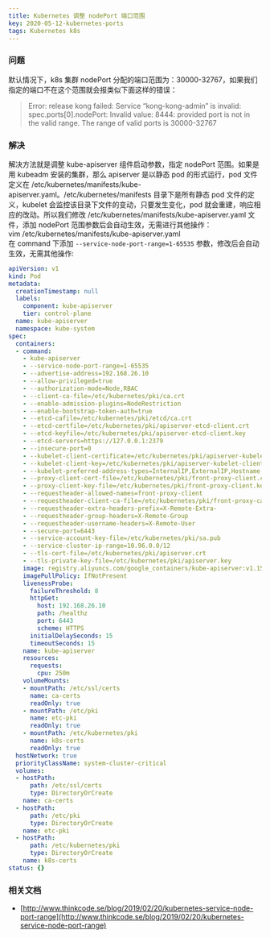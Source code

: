 ```yaml
---
title: Kubernetes 调整 nodePort 端口范围
key: 2020-05-12-kubernetes-ports
tags: Kubernetes k8s
---
```


### 问题

默认情况下，k8s 集群 nodePort 分配的端口范围为：30000-32767，如果我们指定的端口不在这个范围就会报类似下面这样的错误：
> Error: release kong failed: Service “kong-kong-admin” is invalid: spec.ports[0].nodePort: Invalid value: 8444: provided port is not in the valid range. The range of valid ports is 30000-32767

<!--more-->

### 解决

解决方法就是调整 kube-apiserver 组件启动参数，指定 nodePort 范围。如果是用 kubeadm 安装的集群，那么 apiserver 是以静态 pod 的形式运行，pod 文件定义在 /etc/kubernetes/manifests/kube-apiserver.yaml。/etc/kubernetes/manifests 目录下是所有静态 pod 文件的定义，kubelet 会监控该目录下文件的变动，只要发生变化，pod 就会重建，响应相应的改动。所以我们修改 /etc/kubernetes/manifests/kube-apiserver.yaml 文件，添加 nodePort 范围参数后会自动生效，无需进行其他操作：<br />vim /etc/kubernetes/manifests/kube-apiserver.yaml<br />在 command 下添加 `--service-node-port-range=1-65535` 参数，修改后会自动生效，无需其他操作:<br />

```yaml
apiVersion: v1
kind: Pod
metadata:
  creationTimestamp: null
  labels:
    component: kube-apiserver
    tier: control-plane
  name: kube-apiserver
  namespace: kube-system
spec:
  containers:
  - command:
    - kube-apiserver
    - --service-node-port-range=1-65535
    - --advertise-address=192.168.26.10
    - --allow-privileged=true
    - --authorization-mode=Node,RBAC
    - --client-ca-file=/etc/kubernetes/pki/ca.crt
    - --enable-admission-plugins=NodeRestriction
    - --enable-bootstrap-token-auth=true
    - --etcd-cafile=/etc/kubernetes/pki/etcd/ca.crt
    - --etcd-certfile=/etc/kubernetes/pki/apiserver-etcd-client.crt
    - --etcd-keyfile=/etc/kubernetes/pki/apiserver-etcd-client.key
    - --etcd-servers=https://127.0.0.1:2379
    - --insecure-port=0
    - --kubelet-client-certificate=/etc/kubernetes/pki/apiserver-kubelet-client.crt
    - --kubelet-client-key=/etc/kubernetes/pki/apiserver-kubelet-client.key
    - --kubelet-preferred-address-types=InternalIP,ExternalIP,Hostname
    - --proxy-client-cert-file=/etc/kubernetes/pki/front-proxy-client.crt
    - --proxy-client-key-file=/etc/kubernetes/pki/front-proxy-client.key
    - --requestheader-allowed-names=front-proxy-client
    - --requestheader-client-ca-file=/etc/kubernetes/pki/front-proxy-ca.crt
    - --requestheader-extra-headers-prefix=X-Remote-Extra-
    - --requestheader-group-headers=X-Remote-Group
    - --requestheader-username-headers=X-Remote-User
    - --secure-port=6443
    - --service-account-key-file=/etc/kubernetes/pki/sa.pub
    - --service-cluster-ip-range=10.96.0.0/12
    - --tls-cert-file=/etc/kubernetes/pki/apiserver.crt
    - --tls-private-key-file=/etc/kubernetes/pki/apiserver.key
    image: registry.aliyuncs.com/google_containers/kube-apiserver:v1.15.2
    imagePullPolicy: IfNotPresent
    livenessProbe:
      failureThreshold: 8
      httpGet:
        host: 192.168.26.10
        path: /healthz
        port: 6443
        scheme: HTTPS
      initialDelaySeconds: 15
      timeoutSeconds: 15
    name: kube-apiserver
    resources:
      requests:
        cpu: 250m
    volumeMounts:
    - mountPath: /etc/ssl/certs
      name: ca-certs
      readOnly: true
    - mountPath: /etc/pki
      name: etc-pki
      readOnly: true
    - mountPath: /etc/kubernetes/pki
      name: k8s-certs
      readOnly: true
  hostNetwork: true
  priorityClassName: system-cluster-critical
  volumes:
  - hostPath:
      path: /etc/ssl/certs
      type: DirectoryOrCreate
    name: ca-certs
  - hostPath:
      path: /etc/pki
      type: DirectoryOrCreate
    name: etc-pki
  - hostPath:
      path: /etc/kubernetes/pki
      type: DirectoryOrCreate
    name: k8s-certs
status: {}
```

### 相关文档

- [http://www.thinkcode.se/blog/2019/02/20/kubernetes-service-node-port-range](http://www.thinkcode.se/blog/2019/02/20/kubernetes-service-node-port-range)
